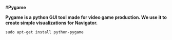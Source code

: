 #**Pygame**

**Pygame is a python GUI tool made for video game production. We use it to create simple visualizations for Navigator.**


    sudo apt-get install python-pygame